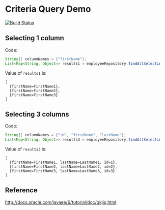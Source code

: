 # Criteria Query Demo

[![Build Status](https://travis-ci.org/zacwhy/demo-criteria-query.svg)](https://travis-ci.org/zacwhy/demo-criteria-query)

## Selecting 1 column

Code:

```java
String[] columnNames = {"firstName"};
List<Map<String, Object>> results1 = employeeRepository.findAllSelectingColumns(columnNames);
```

Value of `results1` is:

```
[
  {firstName=FirstName1},
  {firstName=FirstName2},
  {firstName=FirstName3}
]
```

## Selecting 3 columns

Code:

```java
String[] columnNames = {"id", "firstName", "lastName"};
List<Map<String, Object>> results3 = employeeRepository.findAllSelectingColumns(columnNames);
```

Value of `results3` is:

```
[
  {firstName=FirstName1, lastName=LastName1, id=1},
  {firstName=FirstName2, lastName=LastName2, id=2},
  {firstName=FirstName3, lastName=LastName3, id=3}
]
```

## Reference

http://docs.oracle.com/javaee/6/tutorial/doc/gkjiq.html
